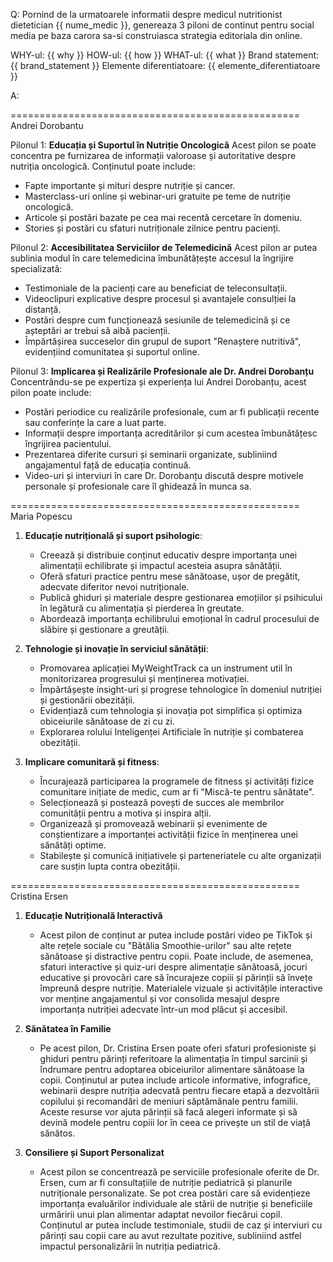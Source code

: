 Q: Pornind de la urmatoarele informatii despre medicul nutritionist dietetician {{ nume_medic }}, genereaza 3 piloni de continut pentru social media pe baza carora sa-si construiasca strategia editoriala din online.

WHY-ul: {{ why }}
HOW-ul: {{ how }}
WHAT-ul: {{ what }}
Brand statement: {{ brand_statement }}
Elemente diferentiatoare: {{ elemente_diferentiatoare }}

A: 

==================================================
Andrei Dorobantu

Pilonul 1: **Educația și Suportul în Nutriție Oncologică** 
Acest pilon se poate concentra pe furnizarea de informații valoroase și autoritative despre nutriția oncologică. Conținutul poate include:
- Fapte importante și mituri despre nutriție și cancer.
- Masterclass-uri online și webinar-uri gratuite pe teme de nutriție oncologică.
- Articole și postări bazate pe cea mai recentă cercetare în domeniu.
- Stories și postări cu sfaturi nutriționale zilnice pentru pacienți.

Pilonul 2: **Accesibilitatea Serviciilor de Telemedicină**
Acest pilon ar putea sublinia modul în care telemedicina îmbunătățește accesul la îngrijire specializată:
- Testimoniale de la pacienți care au beneficiat de teleconsultații.
- Videoclipuri explicative despre procesul și avantajele consulției la distanță.
- Postări despre cum funcționează sesiunile de telemedicină și ce așteptări ar trebui să aibă pacienții.
- Împărtășirea succeselor din grupul de suport "Renaștere nutritivă", evidențiind comunitatea și suportul online.

Pilonul 3: **Implicarea și Realizările Profesionale ale Dr. Andrei Dorobanțu**
Concentrându-se pe expertiza și experiența lui Andrei Dorobanțu, acest pilon poate include:
- Postări periodice cu realizările profesionale, cum ar fi publicații recente sau conferințe la care a luat parte.
- Informații despre importanța acreditărilor și cum acestea îmbunătățesc îngrijirea pacientului.
- Prezentarea diferite cursuri și seminarii organizate, subliniind angajamentul față de educația continuă.
- Video-uri și interviuri în care Dr. Dorobanțu discută despre motivele personale și profesionale care îl ghidează în munca sa.

==================================================
Maria Popescu

1. **Educație nutrițională și suport psihologic**:
   - Creează și distribuie conținut educativ despre importanța unei alimentații echilibrate și impactul acesteia asupra sănătății.
   - Oferă sfaturi practice pentru mese sănătoase, ușor de pregătit, adecvate diferitor nevoi nutriționale.
   - Publică ghiduri și materiale despre gestionarea emoțiilor și psihicului în legătură cu alimentația și pierderea în greutate.
   - Abordează importanța echilibrului emoțional în cadrul procesului de slăbire și gestionare a greutății.

2. **Tehnologie și inovație în serviciul sănătății**:
   - Promovarea aplicației MyWeightTrack ca un instrument util în monitorizarea progresului și menținerea motivației.
   - Împărtășește insight-uri și progrese tehnologice în domeniul nutriției și gestionării obezității.
   - Evidențiază cum tehnologia și inovația pot simplifica și optimiza obiceiurile sănătoase de zi cu zi.
   - Explorarea rolului Inteligenței Artificiale în nutriție și combaterea obezității.

3. **Implicare comunitară și fitness**:
   - Încurajează participarea la programele de fitness și activități fizice comunitare inițiate de medic, cum ar fi "Miscă-te pentru sănătate".
   - Selecționează și postează povești de succes ale membrilor comunității pentru a motiva și inspira alții.
   - Organizează și promovează webinarii și evenimente de conștientizare a importanței activității fizice în menținerea unei sănătăți optime.
   - Stabilește și comunică inițiativele și parteneriatele cu alte organizații care susțin lupta contra obezității.

==================================================
Cristina Ersen

1. **Educație Nutrițională Interactivă**
   - Acest pilon de conținut ar putea include postări video pe TikTok și alte rețele sociale cu "Bătălia Smoothie-urilor" sau alte rețete sănătoase și distractive pentru copii. Poate include, de asemenea, sfaturi interactive și quiz-uri despre alimentație sănătoasă, jocuri educative și provocări care să încurajeze copiii și părinții să învețe împreună despre nutriție. Materialele vizuale și activitățile interactive vor menține angajamentul și vor consolida mesajul despre importanța nutriției adecvate într-un mod plăcut și accesibil.

2. **Sănătatea în Familie**
   - Pe acest pilon, Dr. Cristina Ersen poate oferi sfaturi profesioniste și ghiduri pentru părinți referitoare la alimentația în timpul sarcinii și îndrumare pentru adoptarea obiceiurilor alimentare sănătoase la copii. Conținutul ar putea include articole informative, infografice, webinarii despre nutriția adecvată pentru fiecare etapă a dezvoltării copilului și recomandări de meniuri săptămânale pentru familii. Aceste resurse vor ajuta părinții să facă alegeri informate și să devină modele pentru copiii lor în ceea ce privește un stil de viață sănătos.

3. **Consiliere și Suport Personalizat**
   - Acest pilon se concentrează pe serviciile profesionale oferite de Dr. Ersen, cum ar fi consultațiile de nutriție pediatrică și planurile nutriționale personalizate. Se pot crea postări care să evidențieze importanța evaluărilor individuale ale stării de nutriție și beneficiile urmăririi unui plan alimentar adaptat nevoilor fiecărui copil. Conținutul ar putea include testimoniale, studii de caz și interviuri cu părinți sau copii care au avut rezultate pozitive, subliniind astfel impactul personalizării în nutriția pediatrică.